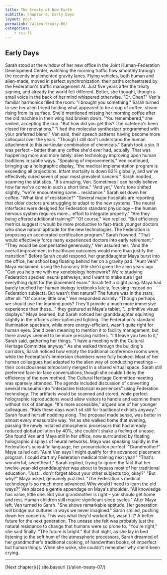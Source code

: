 ```yaml
---
title: The treaty of New Earth
subtitle: Chapter 6, Early Days
layout: post
permalink: /alien-treaty-06/
categories:
    - sci-fi
---
```


## Early Days

Sarah stood at the window of her new office in the Joint Human-Federation Development Center, watching the morning traffic flow smoothly through the recently implemented gravity lanes. Flying vehicles, both human and alien-made, moved in perfect synchronization, their paths orchestrated by the Federation's traffic management AI. Just five years after the treaty signing, and already the world felt different. Better, she thought, though a small voice in the back of her mind whispered otherwise.
"Dr. Chen?" Ven's familiar harmonics filled the room. "I brought you something."
Sarah turned to see her alien friend holding what appeared to be a cup of coffee, steam rising from its surface. She'd mentioned missing her morning coffee after the old machine in their wing had broken down.
"You remembered," she smiled, accepting the cup. "But how did you get this? The cafeteria's been closed for renovations."
"I had the molecular synthesizer programmed with your preferred blend," Ven said, their speech patterns having become more colloquial over the years. "Though I still don't understand the human attachment to this particular combination of chemicals."
Sarah took a sip. It was perfect – better than any coffee she'd ever had, actually. That was happening more and more lately: alien technology improving upon human traditions in subtle ways.
"Speaking of improvements," Ven continued, bringing up a holographic display, "the medical implementation program is exceeding all projections. Infant mortality is down 82% globally, and we've effectively cured seven of your most prevalent cancers."
Sarah nodded, scanning the statistics. "It's amazing, Ven. Sometimes I can hardly believe how far we've come in such a short time."
"And yet," Ven's tone shifted slightly, "we're encountering some... resistance."
Sarah set down her coffee. "What kind of resistance?"
"Several major hospitals are reporting that older doctors are struggling to adapt to the new systems. The neural interfaces were designed for Federation standard physiology – the human nervous system requires more... effort to integrate properly."
"Are they being offered additional training?"
"Of course," Ven replied. "But efficiency metrics suggest it would be more productive to fast-track younger doctors who show natural aptitude for the new technologies. The Federation is proposing an accelerated certification program."
Sarah frowned. "That would effectively force many experienced doctors into early retirement."
"They would be compensated generously," Ven assured her. "And the overall improvement in healthcare outcomes would more than justify the transition."
Before Sarah could respond, her granddaughter Maya burst into the office, her school bag floating behind her on a gravity pad.
"Aunt Ven!" Maya exclaimed, using the honorary title she'd given the alien years ago. "Can you help me with my xenobiology homework? We're studying Federation species' neural pathways, and I want to make sure I get everything right for the placement exam."
Sarah felt a slight pang. Maya had barely touched her human biology textbooks lately, focusing instead on Federation subjects. But wasn't that natural? The future was in the stars, after all.
"Of course, little one," Ven responded warmly. "Though perhaps we should use the learning pods? They'll provide a much more immersive experience than these..." they gestured at Maya's tablet, "...primitive visual displays."
Maya beamed, but Sarah noticed her granddaughter squinting slightly in the office's alien-optimized lighting. The Federation's standard illumination spectrum, while more energy-efficient, wasn't quite right for human eyes. She'd been meaning to mention it to facility management, but there always seemed to be more pressing matters.
"I'll leave you two to it," Sarah said, gathering her things. "I have a meeting with the Cultural Heritage Committee anyway."
As she walked through the building's corridors, Sarah noticed how empty the traditional conference rooms were, while the Federation's immersion chambers were fully booked. Most of her human colleagues had adapted to the alien way of conducting meetings – their consciousness temporarily merged in a shared virtual space. Sarah still preferred face-to-face conversations, though she couldn't deny the efficiency of the new method.
The Cultural Heritage Committee meeting was sparsely attended. The agenda included discussion of converting several museums into "interactive historical experiences" using Federation technology. The artifacts would be scanned and stored, while perfect holographic reproductions would allow visitors to handle and examine them without risk of damage.
"It's more accessible," argued one of her younger colleagues. "Kids these days won't sit still for traditional exhibits anyway."
Sarah found herself nodding along. The proposal made sense, was better in almost every measurable way. Yet as she walked home that evening, passing the newly installed atmospheric processors that had already reduced global pollution by 40%, she couldn't shake a feeling of unease.
She found Ven and Maya still in her office, now surrounded by floating holographic displays of neural networks. Maya was speaking rapidly in the Federation's scientific language, her pronunciation perfect.
"Grandmother!" Maya called out. "Aunt Ven says I might qualify for the advanced placement program. I could start my Federation medical training next year!"
"That's wonderful, sweetheart," Sarah replied, trying to ignore the fact that her twelve-year-old granddaughter was about to bypass most of her traditional education. "Just... don't forget about your other subjects too, okay?"
"But why?" Maya asked, genuinely puzzled. "The Federation's medical technology is so much more advanced. Why would I need to learn the old ways?"
Ven placed a gentle appendage on Maya's shoulder. "All knowledge has value, little one. But your grandmother is right – you should get home and rest. Human children still require significant sleep cycles."
After Maya left, Ven turned to Sarah. "She shows remarkable aptitude. Her generation will bridge our cultures in ways we never imagined."
Sarah smiled, pushing down her concerns. This was what they'd worked for, wasn't it? A better future for the next generation. The unease she felt was probably just the natural resistance to change that humans were so prone to.
"You're right," she said finally. "The future is bright."
But that night, as she lay in bed listening to the soft hum of the atmospheric processors, Sarah dreamed of her grandmother's traditional cooking, of handwritten books, of imperfect but human things. When she woke, she couldn't remember why she'd been crying.

***

[Next chapter]({{ site.baseurl }}/alien-treaty-07/)
